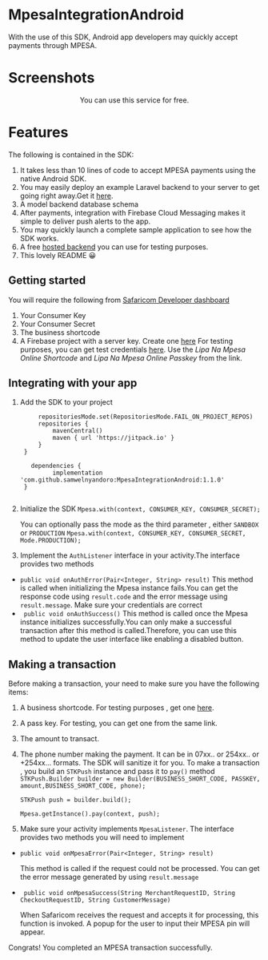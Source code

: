 # MpesaIntegrationAndroid
With the use of this SDK, Android app developers may quickly accept payments through MPESA.
# Screenshots

<p align="center">
  You can use this service for free.
</p>

	
# Features
The following is contained in the SDK:
1. It takes less than 10 lines of code to accept MPESA payments using the native Android SDK.
2. You may easily deploy an example Laravel backend to your server to get going right away.Get it [here](https://github.com/samwelnyandoro/mpesaintegrationandroid-backend.git).
3. A model backend database schema
4. After payments, integration with Firebase Cloud Messaging makes it simple to deliver push alerts to the app.
5. You may quickly launch a complete sample application to see how the SDK works.
6. A free [hosted backend](https://mpesa.samwel.com) you can use for testing purposes.
7. This lovely README 😀

## Getting started
You will require the following from [Safaricom Developer dashboard](https://developer.safaricom.co.ke)
1. Your Consumer Key
2. Your Consumer Secret
3. The business shortcode
4. A Firebase project with a server key. Create one [here](https://console.firebase.google.com/)
For testing purposes, you can get test credentials [here](https://developer.safaricom.co.ke/test_credentials).
Use the *Lipa Na Mpesa Online Shortcode* and *Lipa Na Mpesa Online Passkey* from the link.
## Integrating with your app
1. Add the SDK to your project

   ```dependencyResolutionManagement {
		repositoriesMode.set(RepositoriesMode.FAIL_ON_PROJECT_REPOS)
		repositories {
			mavenCentral()
			maven { url 'https://jitpack.io' }
		}
	}

      dependencies {
	        implementation 'com.github.samwelnyandoro:MpesaIntegrationAndroid:1.1.0'
	}


3. Initialize the SDK
    ```Mpesa.with(context, CONSUMER_KEY, CONSUMER_SECRET);```
    
    You can optionally pass the mode as the third parameter , either `SANDBOX` or `PRODUCTION`
      ```Mpesa.with(context, CONSUMER_KEY, CONSUMER_SECRET, Mode.PRODUCTION);```
4. Implement the `AuthListener` interface in your activity.The interface provides two methods
* ```public void onAuthError(Pair<Integer, String> result)```
    This method is called when initializing the Mpesa instance fails.You can get the response code using `result.code` and the error message using `result.message`. Make sure your credentials are correct
* ``` public void onAuthSuccess()``` 
    This method is called once the Mpesa instance initializes successfully.You can only make a successful transaction after this method is called.Therefore, you can use this method to update the user interface like enabling a disabled button.
## Making a transaction
Before making a transaction, your need to make sure you have the following items:
1. A business shortcode. For testing purposes , get one [here](https://developer.safaricom.co.ke/test_credentials).
2. A pass key. For testing, you can get one from the same link.
3. The amount to transact.
4. The phone number making the payment. It can be in 07xx.. or 254xx.. or +254xx... formats. The SDK will sanitize it for you.
    To make a transaction , you build an `STKPush` instance and pass it to `pay()` method
       ```STKPush.Builder builder = new Builder(BUSINESS_SHORT_CODE, PASSKEY, amount,BUSINESS_SHORT_CODE, phone);```
    
    ```STKPush push = builder.build();```
    
    ```Mpesa.getInstance().pay(context, push);```
5. Make sure your activity implements `MpesaListener`. The interface provides two methods you will need to implement
 * ```public void onMpesaError(Pair<Integer, String> result)```
 
    This method is called if the request could not be processed. You can get the error message generated by using `result.message`
 
 * ``` public void onMpesaSuccess(String MerchantRequestID, String CheckoutRequestID, String CustomerMessage)```
 
    When Safaricom receives the request and accepts it for processing, this function is invoked. A popup for the user to input their MPESA pin will appear.
 
Congrats! You completed an MPESA transaction successfully.
